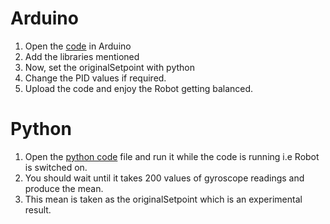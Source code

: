 # Arduino
1. Open the [code](Self_Balancing_Robot/Self_Balancing_Robot.ino) in Arduino
2. Add the libraries mentioned
3. Now, set the originalSetpoint with python
4. Change the PID values if required.
5. Upload the code and enjoy the Robot getting balanced.

# Python
1. Open the [python code](SelfBalCar.py) file and run it while the code is running i.e Robot is switched on.
2. You should wait until it takes 200 values of gyroscope readings and produce the mean.
3. This mean is taken as the originalSetpoint which is an experimental result.
